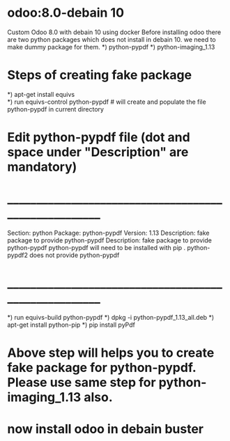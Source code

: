 # odoo:8.0-debain 10
Custom Odoo 8.0 with debain 10 using docker
Before installing odoo there are two python packages which does not install in debain 10. we need to make dummy package for them. 
*) python-pypdf
*) python-imaging_1.13
# Steps of creating fake package
*) apt-get install equivs  
*) run equivs-control python-pypdf # will create and populate the file python-pypdf in current directory

# Edit python-pypdf file (dot and space under "Description" are mandatory) 
# _____________________________________________________
Section: python
Package: python-pypdf
Version: 1.13
Description: fake package to provide python-pypdf
Description: fake package to provide python-pypdf
 python-pypdf will need to be installed with pip
 .
 python-pypdf2  does not provide python-pypdf
# _____________________________________________________

*) run equivs-build python-pypdf
*) dpkg -i python-pypdf_1.13_all.deb
*) apt-get install python-pip
*) pip install pyPdf

# Above step will helps you to create fake package for python-pypdf. Please use same step for python-imaging_1.13 also.
# now install odoo in debain buster


